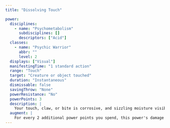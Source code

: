 ```yaml
---
title: "Dissolving Touch"

power:
  disciplines:
    - name: "Psychometabolism"
      subdisciplines: []
      descriptors: ["Acid"]
  classes:
    - name: "Psychic Warrior"
      abbr: ""
      level: 2
  displays: ["Visual"]
  manifestingTime: "1 standard action"
  range: "Touch"
  target: "Creature or object touched"
  duration: "Instantaneous"
  dismissable: false
  savingThrow: "None"
  powerResistance: "No"
  powerPoints: 3
  description: |
    Your touch, claw, or bite is corrosive, and sizzling moisture visibly oozes from your natural weapon or hand. You deal 4d6 points of acid damage to any creature or object you touch with your successful melee touch attack. Acid you secrete denatures 1 round after use, losing all efficacy and ability to deal damage. You are immune to your own acid.
  augment: |
    For every 2 additional power points you spend, this power's damage increases by 1d6 points.
---
```

